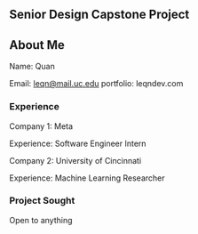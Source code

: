 ## Senior Design Capstone Project

## About Me
Name: Quan

Email: leqn@mail.uc.edu
portfolio: leqndev.com

### Experience
Company 1: Meta

Experience: Software Engineer Intern

Company 2: University of Cincinnati

Experience: Machine Learning Researcher

### Project Sought
Open to anything
